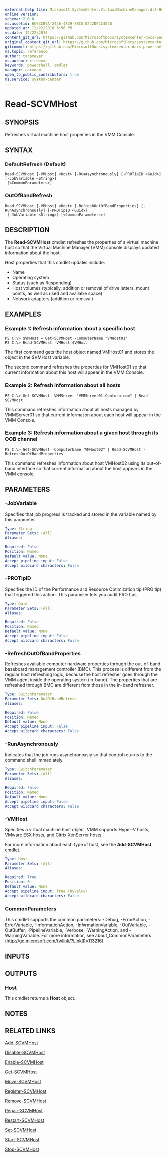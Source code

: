 ```yaml
---
external help file: Microsoft.SystemCenter.VirtualMachineManager.dll-Help.xml
online version: 
schema: 2.0.0
ms.assetid: 6C63CB7A-2436-4839-8EC5-8242DF2C454B
updated_at: 12/22/2016 3:56 PM
ms.date: 12/22/2016
content_git_url: https://github.com/MicrosoftDocs/systemcenter-docs-powershell/blob/master/systemcenter-cmdlets/SystemCenter2016/VirtualMachineManager/vlatest/Read-SCVMHost.md
original_content_git_url: https://github.com/MicrosoftDocs/systemcenter-docs-powershell/blob/master/systemcenter-cmdlets/SystemCenter2016/VirtualMachineManager/vlatest/Read-SCVMHost.md
gitcommit: https://github.com/MicrosoftDocs/systemcenter-docs-powershell/blob/96e5647587661652225fbdd2c797cd4d59d542bc/systemcenter-cmdlets/SystemCenter2016/VirtualMachineManager/vlatest/Read-SCVMHost.md
ms.topic: reference
author: tarameyer
ms.author: cfreeman
keywords: powershell, cmdlet
manager: carmonm
open_to_public_contributors: true
ms.service: system-center
---
```


# Read-SCVMHost

## SYNOPSIS
Refreshes virtual machine host properties in the VMM Console.

## SYNTAX

### DefaultRefresh (Default)
```
Read-SCVMHost [-VMHost] <Host> [-RunAsynchronously] [-PROTipID <Guid>] [-JobVariable <String>]
 [<CommonParameters>]
```

### OutOfBandRefresh
```
Read-SCVMHost [-VMHost] <Host> [-RefreshOutOfBandProperties] [-RunAsynchronously] [-PROTipID <Guid>]
 [-JobVariable <String>] [<CommonParameters>]
```

## DESCRIPTION
The **Read-SCVMHost** cmdlet refreshes the properties of a virtual machine host so that the Virtual Machine Manager (VMM) console displays updated information about the host.

Host properties that this cmdlet updates include: 

- Name
- Operating system
- Status (such as Responding)
- Host volumes (typically, addition or removal of drive letters, mount points, as well as used and available space)
- Network adapters (addition or removal)

## EXAMPLES

### Example 1: Refresh information about a specific host
```
PS C:\> $VMHost = Get-SCVMHost -ComputerName "VMHost01" 
PS C:\> Read-SCVMHost -VMHost $VMHost
```

The first command gets the host object named VMHost01 and stores the object in the $VMHost variable.

The second command refreshes the properties for VMHost01 so that current information about this host will appear in the VMM Console.

### Example 2: Refresh information about all hosts
```
PS C:\> Get-SCVMHost -VMMServer "VMMServer01.Contoso.com" | Read-SCVMHost
```

This command refreshes information about all hosts managed by VMMServer01 so that current information about each host will appear in the VMM Console.

### Example 3: Refresh information about a given host through its OOB channel
```
PS C:\> Get-SCVMHost -ComputerName "VMHost02" | Read-SCVMHost -RefreshOutOfBandProperties
```

This command refreshes information about host VMHost02 using its out-of-band interface so that current information about the host appears in the VMM console.

## PARAMETERS

### -JobVariable
Specifies that job progress is tracked and stored in the variable named by this parameter.

```yaml
Type: String
Parameter Sets: (All)
Aliases: 

Required: False
Position: Named
Default value: None
Accept pipeline input: False
Accept wildcard characters: False
```

### -PROTipID
Specifies the ID of the Performance and Resource Optimization tip (PRO tip) that triggered this action.
This parameter lets you audit PRO tips.

```yaml
Type: Guid
Parameter Sets: (All)
Aliases: 

Required: False
Position: Named
Default value: None
Accept pipeline input: False
Accept wildcard characters: False
```

### -RefreshOutOfBandProperties
Refreshes available computer hardware properties through the out-of-band baseboard management controller (BMC).
This process is different from the regular host refreshing logic, because the host refresher goes through the VMM agent inside the operating system (in-band).
The properties that are refreshed through BMC are different from those in the in-band refresher.

```yaml
Type: SwitchParameter
Parameter Sets: OutOfBandRefresh
Aliases: 

Required: False
Position: Named
Default value: None
Accept pipeline input: False
Accept wildcard characters: False
```

### -RunAsynchronously
Indicates that the job runs asynchronously so that control returns to the command shell immediately.

```yaml
Type: SwitchParameter
Parameter Sets: (All)
Aliases: 

Required: False
Position: Named
Default value: None
Accept pipeline input: False
Accept wildcard characters: False
```

### -VMHost
Specifies a virtual machine host object.
VMM supports Hyper-V hosts, VMware ESX hosts, and Citrix XenServer hosts.

For more information about each type of host, see the **Add-SCVMHost** cmdlet.

```yaml
Type: Host
Parameter Sets: (All)
Aliases: 

Required: True
Position: 0
Default value: None
Accept pipeline input: True (ByValue)
Accept wildcard characters: False
```

### CommonParameters
This cmdlet supports the common parameters: -Debug, -ErrorAction, -ErrorVariable, -InformationAction, -InformationVariable, -OutVariable, -OutBuffer, -PipelineVariable, -Verbose, -WarningAction, and -WarningVariable. For more information, see about_CommonParameters (http://go.microsoft.com/fwlink/?LinkID=113216).

## INPUTS

## OUTPUTS

### Host
This cmdlet returns a **Host** object.

## NOTES

## RELATED LINKS

[Add-SCVMHost](xref:SystemCenter2016/VirtualMachineManager/vlatest/Add-SCVMHost.md)

[Disable-SCVMHost](xref:SystemCenter2016/VirtualMachineManager/vlatest/Disable-SCVMHost.md)

[Enable-SCVMHost](xref:SystemCenter2016/VirtualMachineManager/vlatest/Enable-SCVMHost.md)

[Get-SCVMHost](xref:SystemCenter2016/VirtualMachineManager/vlatest/Get-SCVMHost.md)

[Move-SCVMHost](xref:SystemCenter2016/VirtualMachineManager/vlatest/Move-SCVMHost.md)

[Register-SCVMHost](xref:SystemCenter2016/VirtualMachineManager/vlatest/Register-SCVMHost.md)

[Remove-SCVMHost](xref:SystemCenter2016/VirtualMachineManager/vlatest/Remove-SCVMHost.md)

[Repair-SCVMHost](xref:SystemCenter2016/VirtualMachineManager/vlatest/Repair-SCVMHost.md)

[Restart-SCVMHost](xref:SystemCenter2016/VirtualMachineManager/vlatest/Restart-SCVMHost.md)

[Set-SCVMHost](xref:SystemCenter2016/VirtualMachineManager/vlatest/Set-SCVMHost.md)

[Start-SCVMHost](xref:SystemCenter2016/VirtualMachineManager/vlatest/Start-SCVMHost.md)

[Stop-SCVMHost](xref:SystemCenter2016/VirtualMachineManager/vlatest/Stop-SCVMHost.md)

